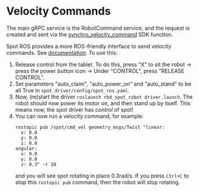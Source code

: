 # Velocity Commands

The main gRPC service is the RobotCommand service, and the request
is created and sent via the [synchro_velocity_command](https://dev.bostondynamics.com/python/bosdyn-client/src/bosdyn/client/robot_command#bosdyn.client.robot_command.RobotCommandBuilder.synchro_velocity_command) SDK function.

Spot ROS provides a more ROS-friendly interface to send velocity commands. See [documentation](https://www.clearpathrobotics.com/assets/guides/melodic/spot-ros/ros_usage.html#controling-the-velocity). To use this:

1. Release control from the tablet. To do this, press "X" to sit the robot ->  press the power button icon -> Under "CONTROL", press "RELEASE CONTROL".
2. Set parameters "auto_claim", "auto_power_on" and "auto_stand" to be all True in `spot_driver/config/spot_ros.yaml`.
3. Now, (re)start the driver `roslaunch rbd_spot_robot driver.launch`. The robot should now power its motor on, and then stand up by itself. This means now, the spot driver has _control_ of spot!
4. You can now run a velocity command, for example:
    ```
    rostopic pub /spot/cmd_vel geometry_msgs/Twist "linear:
      x: 0.0
      y: 0.0
      z: 0.0
    angular:
      x: 0.0
      y: 0.0
      z: 0.3" -r 10
    ````
    and you will see spot rotating in place 0.3rad/s. If you press `Ctrl+C` to stop this `rostopic pub` command, then the robot will stop rotating.
